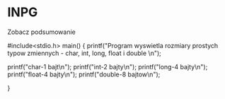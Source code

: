# INPG
 	
Zobacz podsumowanie

#include<stdio.h>
main()
{
printf("Program wyswietla rozmiary prostych typow zmiennych - char, int, long, float i double \n");

printf("char-1 bajt\n");
printf("int-2 bajty\n");
printf("long-4 bajty\n");
printf("float-4 bajty\n");
printf("double-8 bajtow\n");

}

